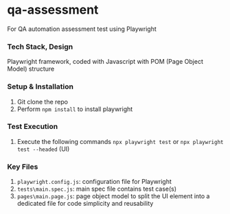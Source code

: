 # qa-assessment
For QA automation assessment test using Playwright

### Tech Stack, Design
Playwright framework, coded with Javascript with POM (Page Object Model) structure

### Setup & Installation
  1. Git clone the repo
  2. Perform `npm install` to install playwright

### Test Execution
  1. Execute the following commands
      `npx playwright test` or
      `npx playwright test --headed` (UI)

### Key Files
  1. `playwright.config.js`: configuration file for Playwright
  2. `tests\main.spec.js`: main spec file contains test case(s)
  4. `pages\main.page.js`: page object model to split the UI element into a dedicated file for code simplicity and reusability

